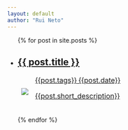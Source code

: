 ```yaml
---
layout: default
author: "Rui Neto"
---
```


<ul>
  {% for post in site.posts %}
    <li>
      <a href="{{ post.url }}">
      <h2>{{ post.title }}</h2>
      <table class="tg"><thead>
        <tr>
          <td class="tg-73oq">
            <img src=images/{{post.thumbnail}}/>
          </td>
          <td class="tg-73oq">
            <span>{{post.tags}} {{post.date}}</span>
            <p>{{post.short_description}}</p></td>
        </tr></thead>
      </table>
      </a>
    </li>
  {% endfor %}
</ul>
